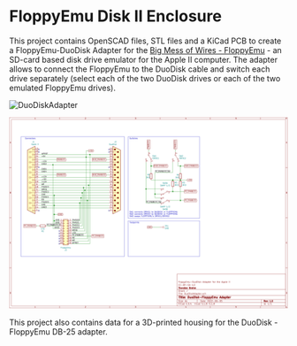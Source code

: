 # FloppyEmu Disk II Enclosure
This project contains OpenSCAD files, STL files and a KiCad PCB to create a FloppyEmu-DuoDisk Adapter for the [Big Mess of Wires - FloppyEmu](https://www.bigmessowires.com/floppy-emu/) - an SD-card based disk drive emulator for the Apple II computer.
The adapter allows to connect the FloppyEmu to the DuoDisk cable and switch each drive separately (select each of the two DuoDisk drives or each of the two emulated FloppyEmu drives).

![DuoDiskAdapter](/KiCad/DuoDiskAdapter3D.png)

![DuoDiskAdapter](/KiCad/DuoDiskAdapter_Schematics.png)

This project also contains data for a 3D-printed housing for the DuoDisk - FloppyEmu DB-25 adapter.
